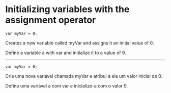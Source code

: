 # Initializing variables with the assignment operator

`var myVar = 0;`

Creates a new variable called myVar and assigns it an initial value of 0.

Define a variable a with var and initialize it to a value of 9.

---

`var myVar = 0;`

Cria uma nova variável chamada myVar e atribui a ela um valor inicial de 0.

Defina uma variável a com var e inicialize-a com o valor 9.